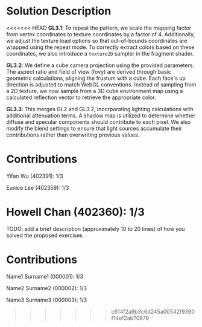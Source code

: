 # Solution Description

<<<<<<< HEAD
**GL3.1**: To repeat the pattern, we scale the mapping factor from vertex coordinates to texture coordinates by a factor of 4. Additionally, we adjust the texture load options so that out-of-bounds coordinates are wrapped using the repeat mode. To correctly extract colors based on these coordinates, we also introduce a `texture2D` sampler in the fragment shader.  

**GL3.2**: We define a cube camera projection using the provided parameters. The aspect ratio and field of view (fovy) are derived through basic geometric calculations, aligning the frustum with a cube. Each face's up direction is adjusted to match WebGL conventions. Instead of sampling from a 2D texture, we now sample from a 3D cube environment map using a calculated reflection vector to retrieve the appropriate color.  

**GL3.3**: This merges GL2 and GL3.2, incorporating lighting calculations with additional attenuation terms. A shadow map is utilized to determine whether diffuse and specular components should contribute to each pixel. We also modify the blend settings to ensure that light sources accumulate their contributions rather than overwriting previous values.

# Contributions

Yifan Wu (402391): 1/3

Eunice Lee (402359): 1/3

Howell Chan (402360): 1/3
=======
TODO: add a brief description (approximately 10 to 20 lines) of how you solved the proposed exercises

# Contributions

Name1 Surname1 (000001): 1/3

Name2 Surname2 (000002): 1/3

Name3 Surname3 (000003): 1/3
>>>>>>> c614f2a9b3c6d245a00542f9390f14ef2ab70879
